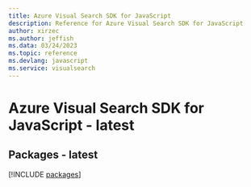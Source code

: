 ```yaml
---
title: Azure Visual Search SDK for JavaScript
description: Reference for Azure Visual Search SDK for JavaScript
author: xirzec
ms.author: jeffish
ms.data: 03/24/2023
ms.topic: reference
ms.devlang: javascript
ms.service: visualsearch
---
```

# Azure Visual Search SDK for JavaScript - latest
## Packages - latest
[!INCLUDE [packages](visual-search-index.md)]
